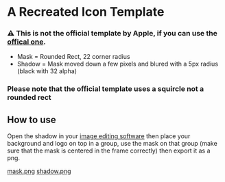 # A Recreated Icon Template
### ⚠️ This is not the official template by Apple, if you can use the [offical one](https://developer.apple.com/design/resources/).
- Mask = Rounded Rect, 22 corner radius
- Shadow = Mask moved down a few pixels and blured with a 5px radius (black with 32 alpha)
### Please note that the official template uses a squircle not a rounded rect

## How to use
Open the shadow in your [image editing software](https://www.photopea.com) then place your background and logo on top in a group, use the mask on that group (make sure that the mask is centered in the frame correctly) then export it as a png.

[mask.png](https://raw.githubusercontent.com/GlassMods/MinecraftSnippets/main/MacOS-Dock-Icon-Java8/template/mask.png)
[shadow.png](https://raw.githubusercontent.com/GlassMods/MinecraftSnippets/main/MacOS-Dock-Icon-Java8/template/shadow.png)
